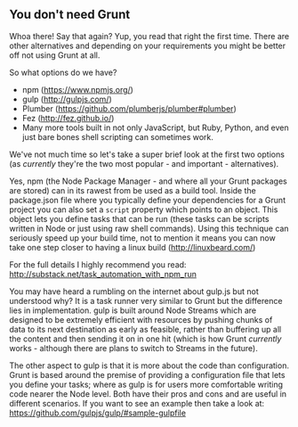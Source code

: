 ## You don't need Grunt

Whoa there! Say that again? Yup, you read that right the first time. There are other alternatives and depending on your requirements you might be better off not using Grunt at all.

So what options do we have?

- npm (https://www.npmjs.org/)
- gulp (http://gulpjs.com/)
- Plumber (https://github.com/plumberjs/plumber#plumber)
- Fez (http://fez.github.io/)
- Many more tools built in not only JavaScript, but Ruby, Python, and even just bare bones shell scripting can sometimes work.

We've not much time so let's take a super brief look at the first two options (as *currently* they're the two most popular - and important - alternatives).

Yes, npm (the Node Package Manager - and where all your Grunt packages are stored) can in its rawest from be used as a build tool. Inside the package.json file where you typically define your dependencies for a Grunt project you can also set a `script` property which points to an object. This object lets you define tasks that can be run (these tasks can be scripts written in Node or just using raw shell commands). Using this technique can seriously speed up your build time, not to mention it means you can now take one step closer to having a linux build (http://linuxbeard.com/)

For the full details I highly recommend you read: http://substack.net/task_automation_with_npm_run

You may have heard a rumbling on the internet about gulp.js but not understood why? It is a task runner very similar to Grunt but the difference lies in implementation. gulp is built around Node Streams which are designed to be extremely efficient with resources by pushing chunks of data to its next destination as early as feasible, rather than buffering up all the content and then sending it on in one hit (which is how Grunt *currently* works - although there are plans to switch to Streams in the future).

The other aspect to gulp is that it is more about the code than configuration. Grunt is based around the premise of providing a configuration file that lets you define your tasks; where as gulp is for users more comfortable writing code nearer the Node level. Both have their pros and cons and are useful in different scenarios. If you want to see an example then take a look at: https://github.com/gulpjs/gulp/#sample-gulpfile
